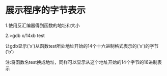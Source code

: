# 展示程序的字节表示

1.使用反汇编器得到函数的地址和大小

2.>gdb x/14xb test

让gdb显示('x')从函数test所处地址开始的14个十六进制格式表示的('x')的字节('b')

注:将函数名test换成地址，同样可以显示从这个地址开始的14个字节的16进制表示
